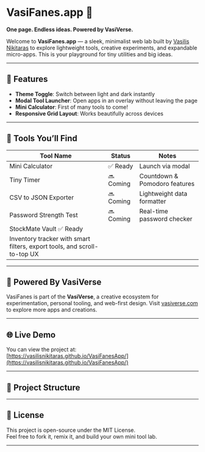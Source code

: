 # VasiFanes.app 🧪  
**One page. Endless ideas. Powered by VasiVerse.**

Welcome to **VasiFanes.app** — a sleek, minimalist web lab built by [Vasilis Nikitaras](https://vasiverse.com/) to explore lightweight tools, creative experiments, and expandable micro-apps. This is your playground for tiny utilities and big ideas.

---

## 🔧 Features
- **Theme Toggle**: Switch between light and dark instantly
- **Modal Tool Launcher**: Open apps in an overlay without leaving the page
- **Mini Calculator**: First of many tools to come!
- **Responsive Grid Layout**: Works beautifully across devices

---

## 🧪 Tools You’ll Find
| Tool Name              | Status     | Notes                            |
|------------------------|------------|----------------------------------|
| Mini Calculator        | ✅ Ready    | Launch via modal                 |
| Tiny Timer             | 🔜 Coming   | Countdown & Pomodoro features    |
| CSV to JSON Exporter   | 🔜 Coming   | Lightweight data formatter       |
| Password Strength Test | 🔜 Coming   | Real-time password checker       |
| StockMate Vault ✅ Ready  
| Inventory tracker with smart filters, export tools, and scroll-to-top UX

---

## 🧬 Powered By VasiVerse
VasiFanes is part of the **VasiVerse**, a creative ecosystem for experimentation, personal tooling, and web-first design. Visit [vasiverse.com](https://vasiverse.com/) to explore more apps and creations.

---

## 🌐 Live Demo
You can view the project at:  
[https://vasilisnikitaras.github.io/VasiFanesApp/](https://vasilisnikitaras.github.io/VasiFanesApp/)

---

## 📁 Project Structure


---

## 📜 License
This project is open-source under the MIT License.  
Feel free to fork it, remix it, and build your own mini tool lab.

---


